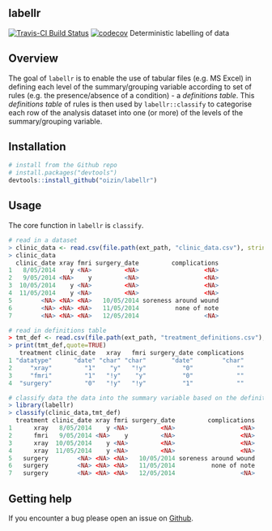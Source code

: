 ## labellr

[![Travis-CI Build Status](https://travis-ci.org/oizin/labellr.svg?branch=master)](https://travis-ci.org/oizin/labellr)
[![codecov](https://codecov.io/gh/oizin/labellr/branch/master/graph/badge.svg)](https://codecov.io/gh/oizin/labellr)
Deterministic labelling of data

## Overview

The goal of `labellr` is to enable the use of tabular files (e.g. MS Excel) in defining each level of the summary/grouping variable according to set of rules (e.g. the presence/absence of a condition) - a *definitions table*. This *definitions table* of rules is then used by `labellr::classify` to categorise each row of the analysis dataset into one (or more) of the levels of the summary/grouping variable.
## Installation

```r
# install from the Github repo
# install.packages("devtools")
devtools::install_github("oizin/labellr")
```

## Usage

The core function in `labellr` is `classify`.

```r
# read in a dataset
> clinic_data <- read.csv(file.path(ext_path, "clinic_data.csv"), stringsAsFactors = FALSE,na.strings = "")
> clinic_data
  clinic_date xray fmri surgery_date         complications
1   8/05/2014    y <NA>         <NA>                  <NA>
2   9/05/2014 <NA>    y         <NA>                  <NA>
3  10/05/2014    y <NA>         <NA>                  <NA>
4  11/05/2014    y <NA>         <NA>                  <NA>
5        <NA> <NA> <NA>   10/05/2014 soreness around wound
6        <NA> <NA> <NA>   11/05/2014          none of note
7        <NA> <NA> <NA>   12/05/2014                  <NA>

# read in definitions table
> tmt_def <- read.csv(file.path(ext_path, "treatment_definitions.csv"), stringsAsFactors = FALSE)
> print(tmt_def,quote=TRUE) 
   treatment clinic_date   xray   fmri surgery_date complications
1 "datatype"      "date" "char" "char"       "date"        "char"
2     "xray"         "1"    "y"   "!y"          "0"            ""
3     "fmri"         "1"   "!y"    "y"          "0"            ""
4  "surgery"         "0"   "!y"   "!y"          "1"            ""

# classify data the data into the summary variable based on the definitions table
> library(labellr)
> classify(clinic_data,tmt_def)
  treatment clinic_date xray fmri surgery_date         complications
1      xray   8/05/2014    y <NA>         <NA>                  <NA>
2      fmri   9/05/2014 <NA>    y         <NA>                  <NA>
3      xray  10/05/2014    y <NA>         <NA>                  <NA>
4      xray  11/05/2014    y <NA>         <NA>                  <NA>
5   surgery        <NA> <NA> <NA>   10/05/2014 soreness around wound
6   surgery        <NA> <NA> <NA>   11/05/2014          none of note
7   surgery        <NA> <NA> <NA>   12/05/2014                  <NA>
```

## Getting help

If you encounter a bug please open an issue on [Github](https://github.com/oizin/labellr/issues).
